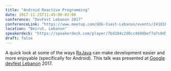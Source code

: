 ```yaml
---
title: "Android Reactive Programming"
date: 2017-11-25T11:45:00-03:00
conference: "DevFest Lebanon 2017"
conferenceLink: "https://www.meetup.com/GDG-Coast-Lebanon/events/241810435/?_cookie-check=p-fgb7iOKcNtkPRSm"
location: "Beirut, Lebanon"
speakerdeck: "https://speakerdeck.com/player/7bd184c2d0cc4609bef7a7c0d53b1b48"
draft: false
---
```


A quick look at some of the ways [RxJava](https://github.com/ReactiveX/RxJava) can make development easier and more enjoyable (specifically for Android).
This talk was presented at [Google devfest Lebanon](https://www.meetup.com/GDG-Coast-Lebanon/events/241810435/) 2017.

